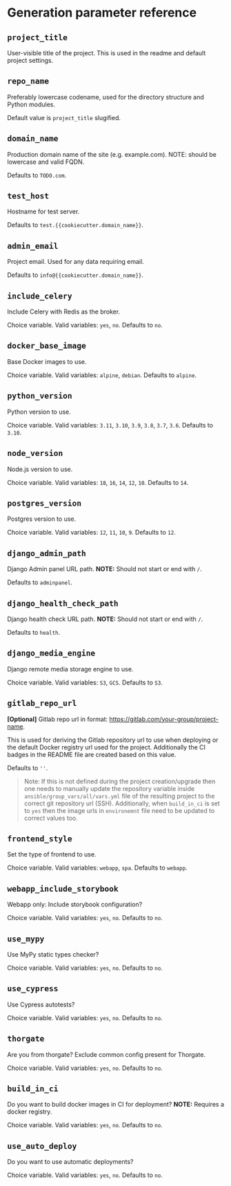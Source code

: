 # Generation parameter reference

## `project_title`

User-visible title of the project. This is used in the readme and default project settings.


## `repo_name`

Preferably lowercase codename, used for the directory structure and Python modules.

Default value is `project_title` slugified.


## `domain_name`

Production domain name of the site (e.g. example.com). NOTE: should be lowercase and valid FQDN.

Defaults to `TODO.com`.


## `test_host`

Hostname for test server.

Defaults to `test.{{cookiecutter.domain_name}}`.


## `admin_email`

Project email. Used for any data requiring email.

Defaults to `info@{{cookiecutter.domain_name}}`.


## `include_celery`

Include Celery with Redis as the broker.

Choice variable. Valid variables: `yes`, `no`. Defaults to `no`.


## `docker_base_image`

Base Docker images to use.

Choice variable. Valid variables: `alpine`, `debian`. Defaults to `alpine`.


## `python_version`

Python version to use.

Choice variable. Valid variables: `3.11`, `3.10`, `3.9`, `3.8`, `3.7`, `3.6`. Defaults to `3.10`.


## `node_version`

Node.js version to use.

Choice variable. Valid variables: `18`, `16`, `14`, `12`, `10`. Defaults to `14`.


## `postgres_version`

Postgres version to use.

Choice variable. Valid variables: `12`, `11`, `10`, `9`. Defaults to `12`.


## `django_admin_path`

Django Admin panel URL path.
**NOTE:** Should not start or end with `/`.

Defaults to `adminpanel`.


## `django_health_check_path`

Django health check URL path.
**NOTE:** Should not start or end with `/`.

Defaults to `health`.


## `django_media_engine`

Django remote media storage engine to use.

Choice variable. Valid variables: `S3`, `GCS`. Defaults to `S3`.


## `gitlab_repo_url`

**[Optional]** Gitlab repo url in format: https://gitlab.com/your-group/project-name.

This is used for deriving the Gitlab repository url to use when deploying or the default
Docker registry url used for the project. Additionally the CI badges in the README file
are created based on this value.

Defaults to `''`.

> Note: If this is not defined during the project creation/upgrade then one needs to manually update the
>  repository variable inside `ansible/group_vars/all/vars.yml` file of the resulting project to the correct
>  git repository url (SSH). Additionally, when `build_in_ci` is set to `yes` then the image urls in `environemnt`
>  file need to be updated to correct values too.

## `frontend_style`

Set the type of frontend to use.

Choice variable. Valid variables: `webapp`, `spa`. Defaults to `webapp`.


## `webapp_include_storybook`

Webapp only: Include storybook configuration?

Choice variable. Valid variables: `yes`, `no`. Defaults to `no`.


## `use_mypy`

Use MyPy static types checker?

Choice variable. Valid variables: `yes`, `no`. Defaults to `no`.


## `use_cypress`

Use Cypress autotests?

Choice variable. Valid variables: `yes`, `no`. Defaults to `no`.


## `thorgate`

Are you from thorgate? Exclude common config present for Thorgate.

Choice variable. Valid variables: `yes`, `no`. Defaults to `no`.


## `build_in_ci`

Do you want to build docker images in CI for deployment?
**NOTE:** Requires a docker registry.

Choice variable. Valid variables: `yes`, `no`. Defaults to `no`.


## `use_auto_deploy`

Do you want to use automatic deployments?

Choice variable. Valid variables: `yes`, `no`. Defaults to `no`.
